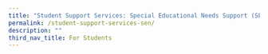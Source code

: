 ```yaml
---
title: "Student Support Services: Special Educational Needs Support (SEN)"
permalink: /student-support-services-sen/
description: ""
third_nav_title: For Students
---
```

